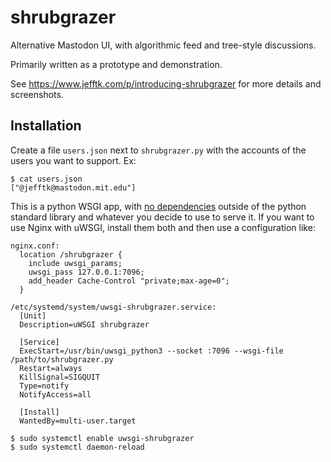 # shrubgrazer

Alternative Mastodon UI, with algorithmic feed and tree-style discussions.

Primarily written as a prototype and demonstration.

See https://www.jefftk.com/p/introducing-shrubgrazer for more details
and screenshots.

## Installation

Create a file `users.json` next to `shrubgrazer.py` with the accounts
of the users you want to support.  Ex:

    $ cat users.json
    ["@jefftk@mastodon.mit.edu"]

This is a python WSGI app, with [no
dependencies](https://www.jefftk.com/p/designing-low-upkeep-software)
outside of the python standard library and whatever you decide to use
to serve it.  If you want to use Nginx with uWSGI, install them both
and then use a configuration like:

```
nginx.conf:
  location /shrubgrazer {
    include uwsgi_params;
    uwsgi_pass 127.0.0.1:7096;
    add_header Cache-Control "private;max-age=0";
  }

/etc/systemd/system/uwsgi-shrubgrazer.service:
  [Unit]
  Description=uWSGI shrubgrazer

  [Service]
  ExecStart=/usr/bin/uwsgi_python3 --socket :7096 --wsgi-file /path/to/shrubgrazer.py
  Restart=always
  KillSignal=SIGQUIT
  Type=notify
  NotifyAccess=all

  [Install]
  WantedBy=multi-user.target

$ sudo systemctl enable uwsgi-shrubgrazer
$ sudo systemctl daemon-reload
```

